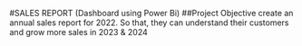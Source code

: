 #SALES REPORT (Dashboard using Power Bi)
##Project Objective
create an annual sales report for 2022. So that, they can understand their customers and grow more sales in 2023 & 2024
